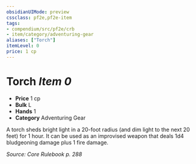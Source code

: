 ```yaml
---
obsidianUIMode: preview
cssclass: pf2e,pf2e-item
tags:
- compendium/src/pf2e/crb
- item/category/adventuring-gear
aliases: ["Torch"]
itemLevel: 0
price: 1 cp
---
```

# Torch *Item 0*  

- **Price** 1 cp
- **Bulk** L
- **Hands** 1
- **Category** Adventuring Gear

A torch sheds bright light in a 20-foot radius (and dim light to the next 20 feet) for 1 hour. It can be used as an improvised weapon that deals 1d4 bludgeoning damage plus 1 fire damage.

*Source: Core Rulebook p. 288*